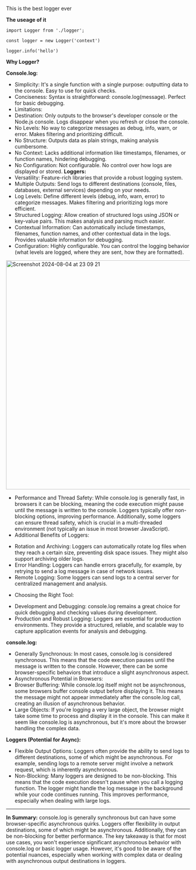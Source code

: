 This is the best logger ever

**The useage of it**

```
import Logger from './logger';

const logger = new Logger('context')

logger.info('hello')

```

**Why Logger?**

**Console.log:**
- Simplicity: It's a single function with a single purpose: outputting data to the console. Easy to use for quick checks.
- Conciseness: Syntax is straightforward: console.log(message). Perfect for basic debugging.
- Limitations:
- Destination: Only outputs to the browser's developer console or the Node.js console. Logs disappear when you refresh or close the console.
- No Levels: No way to categorize messages as debug, info, warn, or error. Makes filtering and prioritizing difficult.
- No Structure: Outputs data as plain strings, making analysis cumbersome.
- No Context: Lacks additional information like timestamps, filenames, or function names, hindering debugging.
- No Configuration: Not configurable. No control over how logs are displayed or stored.
**Loggers:**
- Versatility: Feature-rich libraries that provide a robust logging system.
- Multiple Outputs: Send logs to different destinations (console, files, databases, external services) depending on your needs.
- Log Levels: Define different levels (debug, info, warn, error) to categorize messages. Makes filtering and prioritizing logs more efficient.
- Structured Logging: Allow creation of structured logs using JSON or key-value pairs. This makes analysis and parsing much easier.
- Contextual Information: Can automatically include timestamps, filenames, function names, and other contextual data in the logs. Provides valuable information for debugging.
- Configuration: Highly configurable. You can control the logging behavior (what levels are logged, where they are sent, how they are formatted).

<img width="627" alt="Screenshot 2024-08-04 at 23 09 21" src="https://github.com/user-attachments/assets/e9a7e8f6-33ad-4ac6-be8a-38babd26a1a0">

* Performance and Thread Safety: While console.log is generally fast, in browsers it can be blocking, meaning the code execution might pause until the message is written to the console. Loggers typically offer non-blocking options, improving performance. Additionally, some loggers can ensure thread safety, which is crucial in a multi-threaded environment (not typically an issue in most browser JavaScript).
* Additional Benefits of Loggers:
- Rotation and Archiving: Loggers can automatically rotate log files when they reach a certain size, preventing disk space issues. They might also support archiving older logs.
- Error Handling: Loggers can handle errors gracefully, for example, by retrying to send a log message in case of network issues.
- Remote Logging: Some loggers can send logs to a central server for centralized management and analysis.
* Choosing the Right Tool:
- Development and Debugging: console.log remains a great choice for quick debugging and checking values during development.
- Production and Robust Logging: Loggers are essential for production environments. They provide a structured, reliable, and scalable way to capture application events for analysis and debugging.

**console.log:**
- Generally Synchronous: In most cases, console.log is considered synchronous. This means that the code execution pauses until the message is written to the console. However, there can be some browser-specific behaviors that introduce a slight asynchronous aspect.
- Asynchronous Potential in Browsers:
- Browser Buffering: While console.log itself might not be asynchronous, some browsers buffer console output before displaying it. This means the message might not appear immediately after the console.log call, creating an illusion of asynchronous behavior.
- Large Objects: If you're logging a very large object, the browser might take some time to process and display it in the console. This can make it seem like console.log is asynchronous, but it's more about the browser handling the complex data.

**Loggers (Potential for Async):**
- Flexible Output Options: Loggers often provide the ability to send logs to different destinations, some of which might be asynchronous. For example, sending logs to a remote server might involve a network request, which is inherently asynchronous.
- Non-Blocking: Many loggers are designed to be non-blocking. This means that the code execution doesn't pause when you call a logging function. The logger might handle the log message in the background while your code continues running. This improves performance, especially when dealing with large logs.

-----

**In Summary:**
console.log is generally synchronous but can have some browser-specific asynchronous quirks.
Loggers offer flexibility in output destinations, some of which might be asynchronous. Additionally, they can be non-blocking for better performance.
The key takeaway is that for most use cases, you won't experience significant asynchronous behavior with console.log or basic logger usage. However, it's good to be aware of the potential nuances, especially when working with complex data or dealing with asynchronous output destinations in loggers.
